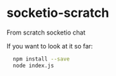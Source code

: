 # socketio-scratch
From scratch socketio chat

If you want to look at it so far:
```bash
  npm install --save
  node index.js
```
